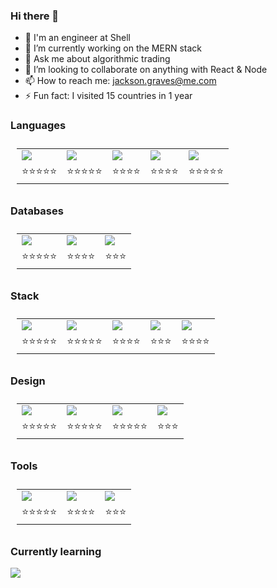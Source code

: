 ### Hi there 👋

<!-- ![A Full-Stack Web Devloper](/banner/banner.png) -->

<!-- ### Hola <img src="https://media.giphy.com/media/hvRJCLFzcasrR4ia7z/giphy.gif" width="25px"></a>, Im Hector -->

<!-- Nice to meet ya! I have a passion for code, solving problems. I'm friendly, love to learn new things and always try and keep an open mind. You never know what you might learn from others so its best to listen! -->

- :briefcase: I'm an engineer at Shell
- 🔭 I’m currently working on the MERN stack
- 💬 Ask me about algorithmic trading
- 👯 I’m looking to collaborate on anything with React & Node
- 📫 How to reach me: jackson.graves@me.com
- ⚡ Fun fact: I visited 15 countries in 1 year

### Languages

<table style="padding:10px">
  <tr class="c5">
    <td>
      <img src="https://img.shields.io/badge/javascript%20-%23323330.svg?&style=for-the-badge&logo=javascript&logoColor=%23F7DF1E"/>
		</td>
 		<td>
		 	<img src="https://img.shields.io/badge/html5%20-%23E34F26.svg?&style=for-the-badge&logo=html5&logoColor=white"/>
		</td>
		<td>
			<img src="https://img.shields.io/badge/css3%20-%231572B6.svg?&style=for-the-badge&logo=css3&logoColor=white"/>
		</td>
		<td>
			<img src ="https://img.shields.io/badge/python-%3776AB.svg?&style=for-the-badge&logo=python&logoColor=white&color=3776AB"/>
		</td>
		<td>
			<img src="https://img.shields.io/badge/markdown-%23000000.svg?&style=for-the-badge&logo=markdown&logoColor=white"/>
		</td>
  </tr>
	<tr class="c5">
    <td>
      ⭐⭐⭐⭐⭐
		</td>
 		<td>
		 	⭐⭐⭐⭐⭐
		</td>
		<td>
			⭐⭐⭐⭐
		</td>
		<td>
			⭐⭐⭐⭐
		</td>
		<td>
			⭐⭐⭐⭐⭐
		</td>
  </tr>
</table>

### Databases

<table style="padding:10px;">
  <tr class="c3">
    <td>
      <img src ="https://img.shields.io/badge/MongoDB-%23316192.svg?&style=for-the-badge&logo=mongodb&logoColor=white&color=47A248"/>
		</td>
 		<td>
		 	<img src ="https://img.shields.io/badge/MySQL-%23316192.svg?&style=for-the-badge&logo=mysql&logoColor=white&color=4479A1"/>
		</td>
		<td>
			<img src ="https://img.shields.io/badge/postgres-%23316192.svg?&style=for-the-badge&logo=postgresql&logoColor=white"/>
		</td>
  </tr>
	<tr class="c3">
    <td>
			⭐⭐⭐⭐⭐
		</td>
		<td>
			⭐⭐⭐⭐
		</td>
		<td>
			⭐⭐⭐
		</td>
  </tr>
</table>

### Stack

<table style="padding:10px;">
  <tr class="c5">
    <td>
      <img src="https://img.shields.io/badge/node.js%20-%2343853D.svg?&style=for-the-badge&logo=node.js&logoColor=white"/>
		</td>
 		<td>
		 	<img src="https://img.shields.io/badge/react%20-%2320232a.svg?&style=for-the-badge&logo=react&logoColor=%2361DAFB"/>
		</td>
		<td>
			<img src="https://img.shields.io/badge/redux%20-%23593d88.svg?&style=for-the-badge&logo=redux&logoColor=white"/>
		</td>
		<td>
			<img src="https://img.shields.io/badge/express.js%20-%23404d59.svg?&style=for-the-badge"/>
		</td>
		<td>
			<img src="https://img.shields.io/badge/typescript%20-%23121011.svg?&style=for-the-badge&logo=typescript&logoColor=white&color=3178C6"/>
		</td>
  </tr>
	<tr class="c5">
    <td>
			⭐⭐⭐⭐⭐
		</td>
		<td>
			⭐⭐⭐⭐⭐
		</td>
		<td>
			⭐⭐⭐⭐
		</td>
		<td>
			⭐⭐⭐
		</td>
		<td>
			⭐⭐⭐⭐
		</td>
  </tr>
</table>

### Design

<table style="padding:10px;">
  <tr class="c4">
    <td>
      <img src="https://img.shields.io/badge/Figma%20-%23563D7C.svg?&style=for-the-badge&logo=figma&logoColor=white&color=F24E1E"/>
		</td>
 		<td>
		 	<img src="https://img.shields.io/badge/Sketch%20-%263D7C.svg?&style=for-the-badge&logo=Sketch&logoColor=black&color=F7B500"/>
		</td>
		<td>
			<img src="https://img.shields.io/badge/pure.css%20-%23404d59.svg?&style=for-the-badge&color=1E8DD6"/>
		</td>
		<td>
			<img src="https://img.shields.io/badge/bootstrap%20-%23563D7C.svg?&style=for-the-badge&logo=bootstrap&logoColor=white"/>
		</td>
  </tr>
	<tr class="c4">
    <td>
			⭐⭐⭐⭐⭐
		</td>
		<td>
			⭐⭐⭐⭐⭐
		</td>
		<td>
			⭐⭐⭐⭐⭐
		</td>
		<td>
			⭐⭐⭐
		</td>
  </tr>
</table>

### Tools

<table style="padding:10px;">
  <tr class="c3">
    <td>
      <img src="https://img.shields.io/badge/Google Colab%20-%263D7C.svg?&style=for-the-badge&logo=Google Colab&logoColor=white&color=F9AB00"/>
		</td>
 		<td>
		 	<img src="https://img.shields.io/badge/github%20-%23121011.svg?&style=for-the-badge&logo=github&logoColor=white"/>
		</td>
		<td>
			<img src ="https://img.shields.io/badge/postman-%23316192.svg?&style=for-the-badge&logo=postman&logoColor=white&color=FF6C37"/>
		</td>
  </tr>
	<tr class="c3">
    <td>
			⭐⭐⭐⭐⭐
		</td>
		<td>
			⭐⭐⭐⭐
		</td>
		<td>
			⭐⭐⭐
		</td>
  </tr>
</table>

### Currently learning

[<img src="https://img.shields.io/badge/graphql%20-%23121011.svg?&style=for-the-badge&logo=graphql&logoColor=white&color=E10098"/>
]()

<!-- [![Top Langs](https://github-readme-stats.vercel.app/api/top-langs/?username=hector4213&layout=compact&theme=radical)](https://github.com/anuraghazra/github-readme-stats) -->

<!-- PROGRAMMING LANGUAGES: Javascript, Ruby, SQL, HTML5, CSS3
FRAMEWORKS LIBRARIES / ENVIRONMENTS: React.js, Node.js, Express.js, Knex.js, Rails, ActiveRecord, jQuery, Webpack, Material UI, Bootstrap, Bulma, Mocha, Chai
DATABASES, SYSTEMS, CMS: Postgres, Database Design, MongoDB, Heroku, Netlify, Git, Command Line
INDUSTRY KNOWLEDGE: RESTful Web Services, Functional Programming, Object Oriented Programming, Technical Documentation, BDD, TDD
LANGUAGES: English, Spanish
INTERESTS: Project Management, Agile Methodology, SCRUM, DevOps, CI/CD, UI/UX, Research, Interaction Design -->

<!-- <style>
	table {
		table-layout: fixed;
		width: 100%;
	}
	td {
  	text-align: center;
	}
	tr.c8 td {
		width: 12.5%;
	}
	tr.c7 td {
		width: 14.3%;
	}
	tr.c6 td {
		width: 16.7%;
	}
	tr.c5 td {
		width: 20%;
	}
	tr.c4 td {
		width: 25%;
	}
	tr.c3 td {
		width: 33%;
	}
	tr.c2 td {
		width: 50%;
	}
</style> -->
